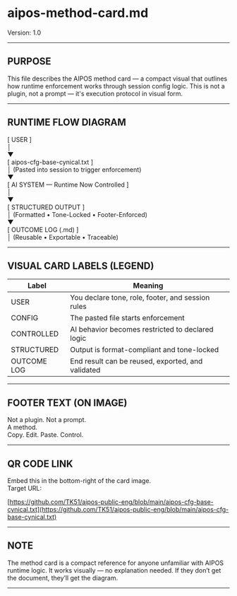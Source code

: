 # aipos-method-card.md  
Version: 1.0  
<!-- Last Updated: 2025-05-28 by Kay -->

---

## PURPOSE

This file describes the AIPOS method card — a compact visual that outlines how runtime enforcement works through session config logic. This is not a plugin, not a prompt — it's execution protocol in visual form.

---

## RUNTIME FLOW DIAGRAM

[ USER ]  
   │  
   ▼  
[ aipos-cfg-base-cynical.txt ]  
   │  (Pasted into session to trigger enforcement)  
   ▼  
[ AI SYSTEM — Runtime Now Controlled ]  
   │  
   ▼  
[ STRUCTURED OUTPUT ]  
   │  (Formatted • Tone-Locked • Footer-Enforced)  
   ▼  
[ OUTCOME LOG (.md) ]  
   │  (Reusable • Exportable • Traceable)

---

## VISUAL CARD LABELS (LEGEND)

| Label        | Meaning                                              |
|--------------|------------------------------------------------------|
| USER         | You declare tone, role, footer, and session rules    |
| CONFIG       | The pasted file starts enforcement                   |
| CONTROLLED   | AI behavior becomes restricted to declared logic     |
| STRUCTURED   | Output is format-compliant and tone-locked           |
| OUTCOME LOG  | End result can be reused, exported, and validated    |

---

## FOOTER TEXT (ON IMAGE)

Not a plugin. Not a prompt.  
A method.  
Copy. Edit. Paste. Control.

---

## QR CODE LINK

Embed this in the bottom-right of the card image.  
Target URL:

[https://github.com/TK51/aipos-public-eng/blob/main/aipos-cfg-base-cynical.txt](https://github.com/TK51/aipos-public-eng/blob/main/aipos-cfg-base-cynical.txt)

---

## NOTE

The method card is a compact reference for anyone unfamiliar with AIPOS runtime logic. It works visually — no explanation needed. If they don’t get the document, they’ll get the diagram.

---
